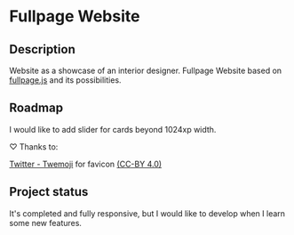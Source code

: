 # Fullpage Website

## Description

Website as a showcase of an interior designer. Fullpage Website based on [fullpage.js](https://alvarotrigo.com/fullPage/) and its possibilities.

## Roadmap

I would like to add slider for cards beyond 1024xp width.

♡ Thanks to:

[Twitter - Twemoji](https://twemoji.twitter.com/) for favicon [(CC-BY 4.0)](https://creativecommons.org/licenses/by/4.0/)

## Project status

It's completed and fully responsive, but I would like to develop when I learn some new features.

